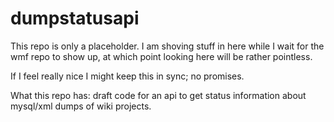 # dumpstatusapi
This repo is only a placeholder. I am shoving stuff in here while I
wait for the wmf repo to show up, at which point looking here will
be rather pointless.

If I feel really nice I might keep this in sync; no promises.

What this repo has: draft code for an api to get status information
about mysql/xml dumps of wiki projects.

